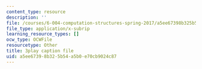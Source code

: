 ```yaml
---
content_type: resource
description: ''
file: /courses/6-004-computation-structures-spring-2017/a5ee67398b325b54a5b0e70cb9024c87_hmPiuS0PqCs.vtt
file_type: application/x-subrip
learning_resource_types: []
ocw_type: OCWFile
resourcetype: Other
title: 3play caption file
uid: a5ee6739-8b32-5b54-a5b0-e70cb9024c87
---
```

